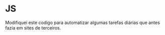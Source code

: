 # JS
Modifiquei este codigo para automatizar algumas tarefas diárias que antes fazia em sites de terceiros.
